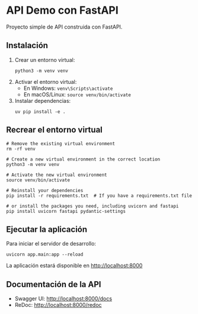 # API Demo con FastAPI

Proyecto simple de API construida con FastAPI.

## Instalación

1. Crear un entorno virtual:
   ```
   python3 -m venv venv
   ```
2. Activar el entorno virtual:
   - En Windows: `venv\Scripts\activate`
   - En macOS/Linux: `source venv/bin/activate`
3. Instalar dependencias:
   ```
   uv pip install -e .
   ```
## Recrear el entorno virtual

```
# Remove the existing virtual environment
rm -rf venv

# Create a new virtual environment in the correct location
python3 -m venv venv

# Activate the new virtual environment
source venv/bin/activate

# Reinstall your dependencies
pip install -r requirements.txt  # If you have a requirements.txt file

# or install the packages you need, including uvicorn and fastapi
pip install uvicorn fastapi pydantic-settings
```

## Ejecutar la aplicación

Para iniciar el servidor de desarrollo:

```
uvicorn app.main:app --reload
```

La aplicación estará disponible en [http://localhost:8000](http://localhost:8000)

## Documentación de la API

- Swagger UI: [http://localhost:8000/docs](http://localhost:8000/docs)
- ReDoc: [http://localhost:8000/redoc](http://localhost:8000/redoc) 